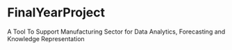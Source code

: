 # FinalYearProject
A Tool To Support Manufacturing Sector for Data Analytics, Forecasting and Knowledge Representation
